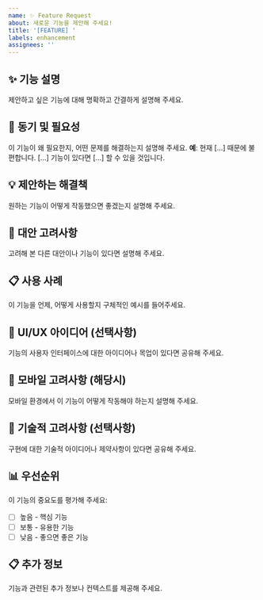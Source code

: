 ```yaml
---
name: ✨ Feature Request
about: 새로운 기능을 제안해 주세요!
title: '[FEATURE] '
labels: enhancement
assignees: ''
---
```


## ✨ 기능 설명
제안하고 싶은 기능에 대해 명확하고 간결하게 설명해 주세요.

## 🎯 동기 및 필요성
이 기능이 왜 필요한지, 어떤 문제를 해결하는지 설명해 주세요.
**예**: 현재 [...] 때문에 불편합니다. [...] 기능이 있다면 [...] 할 수 있을 것입니다.

## 💡 제안하는 해결책
원하는 기능이 어떻게 작동했으면 좋겠는지 설명해 주세요.

## 🔄 대안 고려사항
고려해 본 다른 대안이나 기능이 있다면 설명해 주세요.

## 📋 사용 사례
이 기능을 언제, 어떻게 사용할지 구체적인 예시를 들어주세요.

## 🎨 UI/UX 아이디어 (선택사항)
기능의 사용자 인터페이스에 대한 아이디어나 목업이 있다면 공유해 주세요.

## 📱 모바일 고려사항 (해당시)
모바일 환경에서 이 기능이 어떻게 작동해야 하는지 설명해 주세요.

## 🔧 기술적 고려사항 (선택사항)
구현에 대한 기술적 아이디어나 제약사항이 있다면 공유해 주세요.

## 📊 우선순위
이 기능의 중요도를 평가해 주세요:
- [ ] 높음 - 핵심 기능
- [ ] 보통 - 유용한 기능  
- [ ] 낮음 - 좋으면 좋은 기능

## 📋 추가 정보
기능과 관련된 추가 정보나 컨텍스트를 제공해 주세요.